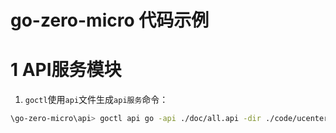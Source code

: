 # go-zero-micro 代码示例

# 1 API服务模块
1. `goctl`使用`api`文件生成`api服务`命令：

```bash
\go-zero-micro\api> goctl api go -api ./doc/all.api -dir ./code/ucenterapi
```